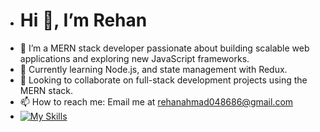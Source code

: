- # Hi 👋, I’m Rehan
- 👀 I’m a MERN stack developer passionate about building scalable web applications and exploring new JavaScript frameworks.
- 🌱 Currently learning Node.js, and state management with Redux.
- 💞️ Looking to collaborate on full-stack development projects using the MERN stack.
- 📫 How to reach me: Email me at rehanahmad048686@gmail.com
- [![My Skills](https://skillicons.dev/icons?i=js,react,nodejs,express,mongodb,mysql,redux,tailwind)](https://skillicons.dev)
